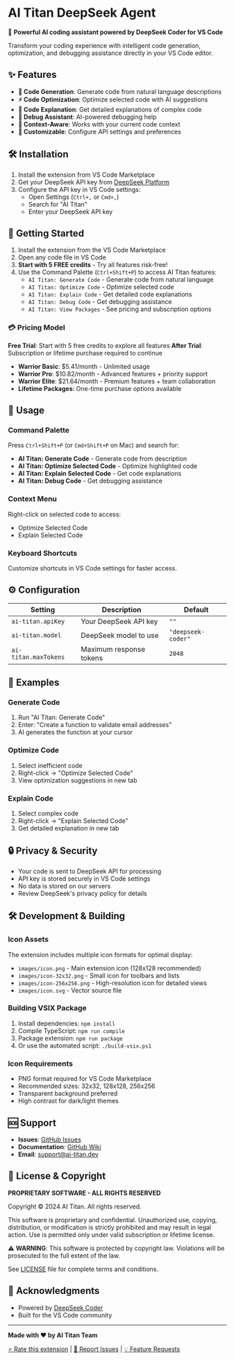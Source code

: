 # AI Titan DeepSeek Agent

🤖 **Powerful AI coding assistant powered by DeepSeek Coder for VS Code**

Transform your coding experience with intelligent code generation, optimization, and debugging assistance directly in your VS Code editor.

## ✨ Features

- **🚀 Code Generation**: Generate code from natural language descriptions
- **⚡ Code Optimization**: Optimize selected code with AI suggestions
- **📖 Code Explanation**: Get detailed explanations of complex code
- **🐛 Debug Assistant**: AI-powered debugging help
- **🎯 Context-Aware**: Works with your current code context
- **🔧 Customizable**: Configure API settings and preferences

## 🛠️ Installation

1. Install the extension from VS Code Marketplace
2. Get your DeepSeek API key from [DeepSeek Platform](https://platform.deepseek.com/)
3. Configure the API key in VS Code settings:
   - Open Settings (`Ctrl+,` or `Cmd+,`)
   - Search for "AI Titan"
   - Enter your DeepSeek API key

## 🚀 Getting Started

1. Install the extension from the VS Code Marketplace
2. Open any code file in VS Code
3. **Start with 5 FREE credits** - Try all features risk-free!
4. Use the Command Palette (`Ctrl+Shift+P`) to access AI Titan features:
   - `AI Titan: Generate Code` - Generate code from natural language
   - `AI Titan: Optimize Code` - Optimize selected code
   - `AI Titan: Explain Code` - Get detailed code explanations
   - `AI Titan: Debug Code` - Get debugging assistance
   - `AI Titan: View Packages` - See pricing and subscription options

### 💳 Pricing Model

**Free Trial**: Start with 5 free credits to explore all features
**After Trial**: Subscription or lifetime purchase required to continue

- **Warrior Basic**: $5.41/month - Unlimited usage
- **Warrior Pro**: $10.82/month - Advanced features + priority support
- **Warrior Elite**: $21.64/month - Premium features + team collaboration
- **Lifetime Packages**: One-time purchase options available

## 🚀 Usage

### Command Palette
Press `Ctrl+Shift+P` (or `Cmd+Shift+P` on Mac) and search for:

- **AI Titan: Generate Code** - Generate code from description
- **AI Titan: Optimize Selected Code** - Optimize highlighted code
- **AI Titan: Explain Selected Code** - Get code explanations
- **AI Titan: Debug Code** - Get debugging assistance

### Context Menu
Right-click on selected code to access:
- Optimize Selected Code
- Explain Selected Code

### Keyboard Shortcuts
Customize shortcuts in VS Code settings for faster access.

## ⚙️ Configuration

| Setting | Description | Default |
|---------|-------------|----------|
| `ai-titan.apiKey` | Your DeepSeek API key | `""` |
| `ai-titan.model` | DeepSeek model to use | `"deepseek-coder"` |
| `ai-titan.maxTokens` | Maximum response tokens | `2048` |

## 🎯 Examples

### Generate Code
1. Run "AI Titan: Generate Code"
2. Enter: "Create a function to validate email addresses"
3. AI generates the function at your cursor

### Optimize Code
1. Select inefficient code
2. Right-click → "Optimize Selected Code"
3. View optimization suggestions in new tab

### Explain Code
1. Select complex code
2. Right-click → "Explain Selected Code"
3. Get detailed explanation in new tab

## 🔒 Privacy & Security

- Your code is sent to DeepSeek API for processing
- API key is stored securely in VS Code settings
- No data is stored on our servers
- Review DeepSeek's privacy policy for details

## 🛠️ Development & Building

### Icon Assets
The extension includes multiple icon formats for optimal display:
- `images/icon.png` - Main extension icon (128x128 recommended)
- `images/icon-32x32.png` - Small icon for toolbars and lists
- `images/icon-256x256.png` - High-resolution icon for detailed views
- `images/icon.svg` - Vector source file

### Building VSIX Package
1. Install dependencies: `npm install`
2. Compile TypeScript: `npm run compile`
3. Package extension: `npm run package`
4. Or use the automated script: `./build-vsix.ps1`

### Icon Requirements
- PNG format required for VS Code Marketplace
- Recommended sizes: 32x32, 128x128, 256x256
- Transparent background preferred
- High contrast for dark/light themes

## 🆘 Support

- **Issues**: [GitHub Issues](https://github.com/your-username/ai-titan-deepseek-agent/issues)
- **Documentation**: [GitHub Wiki](https://github.com/your-username/ai-titan-deepseek-agent/wiki)
- **Email**: support@ai-titan.dev

## 📄 License & Copyright

**PROPRIETARY SOFTWARE - ALL RIGHTS RESERVED**

Copyright © 2024 AI Titan. All rights reserved.

This software is proprietary and confidential. Unauthorized use, copying, distribution, or modification is strictly prohibited and may result in legal action. Use is permitted only under valid subscription or lifetime license.

⚠️ **WARNING**: This software is protected by copyright law. Violations will be prosecuted to the full extent of the law.

See [LICENSE](LICENSE) file for complete terms and conditions.

## 🙏 Acknowledgments

- Powered by [DeepSeek Coder](https://deepseek.com/)
- Built for the VS Code community

---

**Made with ❤️ by AI Titan Team**

[⭐ Rate this extension](https://marketplace.visualstudio.com/items?itemName=ai-titan.ai-titan-deepseek-agent&ssr=false#review-details) | [🐛 Report Issues](https://github.com/your-username/ai-titan-deepseek-agent/issues) | [💡 Feature Requests](https://github.com/your-username/ai-titan-deepseek-agent/issues/new?template=feature_request.md)